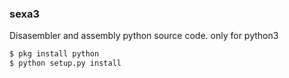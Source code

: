 ### sexa3
Disasembler and assembly python source code. only for python3
````bash
$ pkg install python
$ python setup.py install
````
